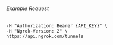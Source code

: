 
###### Example Request
```curl \
-H "Authorization: Bearer {API_KEY}" \
-H "Ngrok-Version: 2" \
https://api.ngrok.com/tunnels
